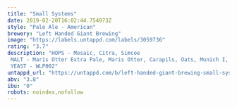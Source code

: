 ```yaml
---
title: "Small Systems"
date: 2019-02-20T16:02:44.754973Z
style: "Pale Ale - American"
brewery: "Left Handed Giant Brewing"
image: "https://labels.untappd.com/labels/3059736"
rating: "3.7"
description: "HOPS - Mosaic, Citra, Simcoe MALT - Maris Otter Extra Pale, Maris Otter, Carapils, Oats, Munich I, Wheat YEAST - WLP002"
untappd_url: "https://untappd.com/b/left-handed-giant-brewing-small-systems/3059736"
abv: "3.8"
ibu: "0"
robots: noindex,nofollow
---
```

